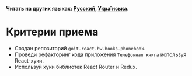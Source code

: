 **Читать на других языках: [Русский](README.md), [Українська](README.ua.md).**

# Критерии приема

- Создан репозиторий `goit-react-hw-hooks-phonebook`.
- Проведи рефакторинг кода приложения `Телефонная книга` используя React-хуки.
- Используй хуки библиотек React Router и Redux.
